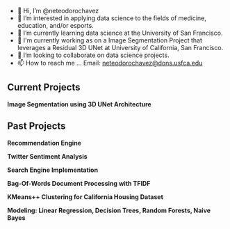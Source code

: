 - 👋 Hi, I’m @neteodorochavez
- 👀 I’m interested in applying data science to the fields of medicine, education, and/or esports.  
- 🌱 I’m currently learning data science at the University of San Francisco.
- 🌱 I'm currently working as on a Image Segmentation Project that leverages a Residual 3D UNet at University of California, San Francisco.  
- 💞️ I’m looking to collaborate on data science projects. 
- 📫 How to reach me ... Email: neteodorochavez@dons.usfca.edu



## Current Projects 
**Image Segmentation using 3D UNet Architecture**

## Past Projects 
**Recommendation Engine** 

**Twitter Sentiment Analysis** 

**Search Engine Implementation** 

**Bag-Of-Words Document Processing with TFIDF** 

**KMeans++ Clustering for California Housing Dataset** 

**Modeling: Linear Regression, Decision Trees, Random Forests, Naive Bayes**

<!---
neteodorochavez/neteodorochavez is a ✨ special ✨ repository because its `README.md` (this file) appears on your GitHub profile.
You can click the Preview link to take a look at your changes.
--->

